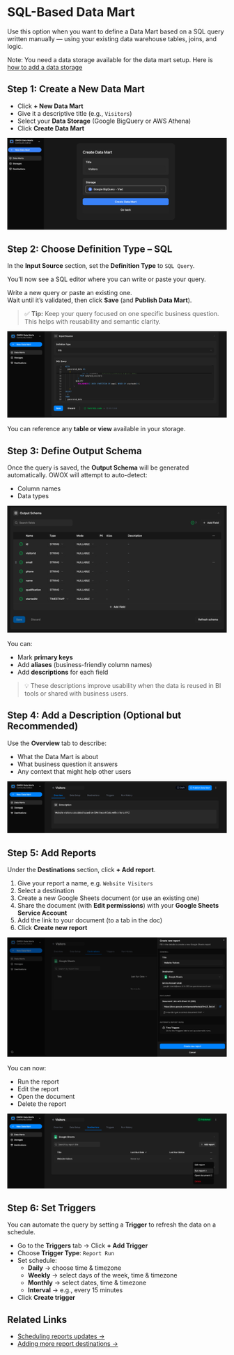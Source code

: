 # SQL-Based Data Mart 

Use this option when you want to define a Data Mart based on a SQL query written manually — using your existing data warehouse tables, joins, and logic.

Note: You need a data storage available for the data mart setup. Here is [how to add a data storage](../../storages/manage-storages.md)

## Step 1: Create a New Data Mart

- Click **+ New Data Mart**
- Give it a descriptive title (e.g., `Visitors`)
- Select your **Data Storage** (Google BigQuery or AWS Athena)
- Click **Create Data Mart**

![Create Data Mart-1](../../res/screens/SQL-Based-DataMart-1.png)

## Step 2: Choose Definition Type – SQL

In the **Input Source** section, set the **Definition Type** to `SQL Query`.

You’ll now see a SQL editor where you can write or paste your query.

Write a new query or paste an existing one.  
Wait until it’s validated, then click **Save** (and **Publish Data Mart**).

> ✅ **Tip:** Keep your query focused on one specific business question. This helps with reusability and semantic clarity.

![Create Data Mart-2](../../res/screens/SQL-Based-DataMart-SQL.png)

You can reference any **table or view** available in your storage.

## Step 3: Define Output Schema

Once the query is saved, the **Output Schema** will be generated automatically.  OWOX will attempt to auto-detect:

- Column names
- Data types

![Create Data Mart-3](../../res/screens/SQL-Based-DataMart-Output-Schema.png)

You can:

- Mark **primary keys**
- Add **aliases** (business-friendly column names)
- Add **descriptions** for each field

> 💡 These descriptions improve usability when the data is reused in BI tools or shared with business users.

## Step 4: Add a Description (Optional but Recommended)

Use the **Overview** tab to describe:

- What the Data Mart is about
- What business question it answers
- Any context that might help other users

![Create Data Mart-4](../../res/screens/SQL-Based-DataMart-Description.png)

## Step 5: Add Reports

Under the **Destinations** section, click **+ Add report**.

1. Give your report a name, e.g. `Website Visitors`
2. Select a destination
3. Create a new Google Sheets document (or use an existing one)
4. Share the document (with **Edit permissions**) with your **Google Sheets Service Account**
5. Add the link to your document (to a tab in the doc)
6. Click **Create new report**

![Create Data Mart-5](../../res/screens/SQL-Based-DataMart-Report.png)

You can now:

- Run the report  
- Edit the report  
- Open the document  
- Delete the report

![Create Data Mart-6](../../res/screens/SQL-Based-DataMart-Run-Report.png)

## Step 6: Set Triggers

You can automate the query by setting a **Trigger** to refresh the data on a schedule.

- Go to the **Triggers** tab → Click **+ Add Trigger**
- Choose **Trigger Type**: `Report Run`
- Set schedule:
  - **Daily** → choose time & timezone
  - **Weekly** → select days of the week, time & timezone
  - **Monthly** → select dates, time & timezone
  - **Interval** → e.g., every 15 minutes
- Click **Create trigger**

## Related Links

- [Scheduling reports updates →](report-triggers.md)
- [Adding more report destinations →](../../destinations/manage-destinations.md)
